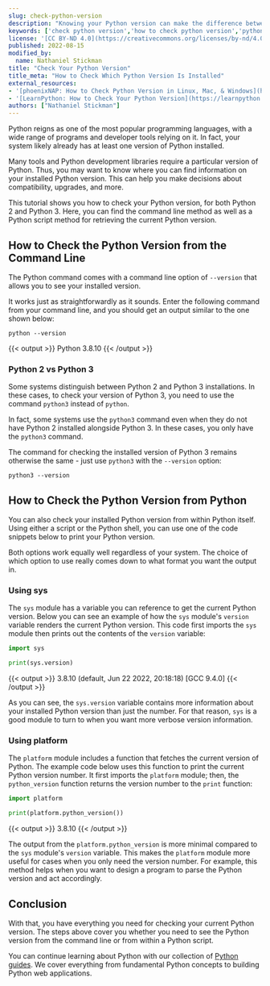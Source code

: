 ```yaml
---
slug: check-python-version
description: "Knowing your Python version can make the difference between an application running or frustratingly failing. Thankfully, there is a quick command, and even some Python script, to check your currently installed Python version. Find out all you need to know about getting your Python version in this guide."
keywords: ['check python version','how to check python version','python version command']
license: '[CC BY-ND 4.0](https://creativecommons.org/licenses/by-nd/4.0)'
published: 2022-08-15
modified_by:
  name: Nathaniel Stickman
title: "Check Your Python Version"
title_meta: "How to Check Which Python Version Is Installed"
external_resources:
- '[phoenixNAP: How to Check Python Version in Linux, Mac, & Windows](https://phoenixnap.com/kb/check-python-version)'
- '[LearnPython: How to Check Your Python Version](https://learnpython.com/blog/check-python-version/)'
authors: ["Nathaniel Stickman"]
---
```


Python reigns as one of the most popular programming languages, with a wide range of programs and developer tools relying on it. In fact, your system likely already has at least one version of Python installed.

Many tools and Python development libraries require a particular version of Python. Thus, you may want to know where you can find information on your installed Python version. This can help you make decisions about compatibility, upgrades, and more.

This tutorial shows you how to check your Python version, for both Python 2 and Python 3. Here, you can find the command line method as well as a Python script method for retrieving the current Python version.

## How to Check the Python Version from the Command Line

The Python command comes with a command line option of `--version` that allows you to see your installed version.

It works just as straightforwardly as it sounds. Enter the following command from your command line, and you should get an output similar to the one shown below:

    python --version

{{< output >}}
Python 3.8.10
{{< /output >}}

### Python 2 vs Python 3

Some systems distinguish between Python 2 and Python 3 installations. In these cases, to check your version of Python 3, you need to use the command `python3` instead of `python`.

In fact, some systems use the `python3` command even when they do not have Python 2 installed alongside Python 3. In these cases, you only have the `python3` command.

The command for checking the installed version of Python 3 remains otherwise the same - just use `python3` with the `--version` option:

    python3 --version

## How to Check the Python Version from Python

You can also check your installed Python version from within Python itself. Using either a script or the Python shell, you can use one of the code snippets below to print your Python version.

Both options work equally well regardless of your system. The choice of which option to use really comes down to what format you want the output in.

### Using sys

The `sys` module has a variable you can reference to get the current Python version. Below you can see an example of how the `sys` module's `version` variable renders the current Python version. This code first imports the `sys` module then prints out the contents of the `version` variable:

```python
import sys

print(sys.version)
```

{{< output >}}
3.8.10 (default, Jun 22 2022, 20:18:18)
[GCC 9.4.0]
{{< /output >}}

As you can see, the `sys.version` variable contains more information about your installed Python version than just the number. For that reason, `sys` is a good module to turn to when you want more verbose version information.

### Using platform

The `platform` module includes a function that fetches the current version of Python. The example code below uses this function to print the current Python version number. It first imports the `platform` module; then, the `python_version` function returns the version number to the `print` function:

```python
import platform

print(platform.python_version())
```

{{< output >}}
3.8.10
{{< /output >}}

The output from the `platform.python_version` is more minimal compared to the `sys` module's `version` variable. This makes the `platform` module more useful for cases when you only need the version number. For example, this method helps when you want to design a program to parse the Python version and act accordingly.

## Conclusion

With that, you have everything you need for checking your current Python version. The steps above cover you whether you need to see the Python version from the command line or from within a Python script.

You can continue learning about Python with our collection of [Python guides](/docs/guides/development/python/). We cover everything from fundamental Python concepts to building Python web applications.
